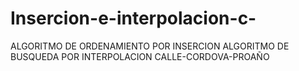 # Insercion-e-interpolacion-c-
ALGORITMO DE ORDENAMIENTO POR INSERCION
ALGORITMO DE BUSQUEDA POR INTERPOLACION
CALLE-CORDOVA-PROAÑO
